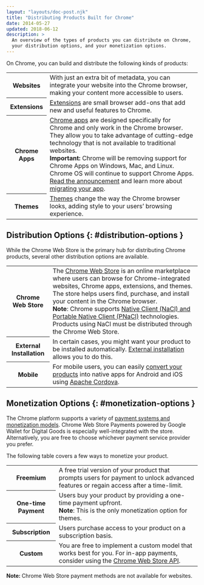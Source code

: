 ```yaml
---
layout: "layouts/doc-post.njk"
title: "Distributing Products Built for Chrome"
date: 2014-05-27
updated: 2018-06-12
description: >
  An overview of the types of products you can distribute on Chrome,
  your distribution options, and your monetization options.
---
```


On Chrome, you can build and distribute the following kinds of products:

<table><tbody><tr><th>Websites</th><td>With just an extra bit of metadata, you can integrate your website into the Chrome browser, making your content more accessible to users.</td></tr><tr><th>Extensions</th><td><a href="https://developer.chrome.com/extensions/overview">Extensions</a> are small browser add-ons that add new and useful features to Chrome.</td></tr><tr><th>Chrome Apps</th><td><a href="https://developer.chrome.com/apps/about_apps">Chrome apps</a> are designed specifically for Chrome and only work in the Chrome browser. They allow you to take advantage of cutting-edge technology that is not available to traditional websites.<div class="aside aside--caution"><b>Important:</b> Chrome will be removing support for Chrome Apps on Windows, Mac, and Linux. Chrome OS will continue to support Chrome Apps. <a href="http://blog.chromium.org/2016/08/from-chrome-apps-to-web.html">Read the announcement</a> and learn more about <a href="https://developer.chrome.com/apps/migration">migrating your app</a>.</div></td></tr><tr><th>Themes</th><td><a href="https://developer.chrome.com/extensions/themes">Themes</a> change the way the Chrome browser looks, adding style to your users’ browsing experience.</td></tr></tbody></table>

## Distribution Options {: #distribution-options }

While the Chrome Web Store is the primary hub for distributing Chrome products, several other
distribution options are available.

<table><tbody><tr><th>Chrome Web Store</th><td>The <a href="https://chrome.google.com/webstore">Chrome Web Store</a> is an online marketplace where users can browse for Chrome-integrated websites, Chrome apps, extensions, and themes. The store helps users find, purchase, and install your content in the Chrome browser.<div class="aside aside--note"><b>Note</b>: Chrome supports <a href="https://developer.chrome.com/native-client/devguide/distributing">Native Client (NaCl) and Portable Native Client (PNaCl)</a> technologies. Products using NaCl must be distributed through the Chrome Web Store.</div></td></tr><tr><th>External Installation</th><td>In certain cases, you might want your product to be installed automatically. <a href="https://developer.chrome.com/extensions/external_extensions">External installation</a> allows you to do this.</td></tr><tr><th>Mobile</th><td>For mobile users, you can easily <a href="https://developer.chrome.com/apps/chrome_apps_on_mobile">convert your products</a> into native apps for Android and iOS using <a href="http://cordova.apache.org/">Apache Cordova</a>.</td></tr></tbody></table>

## Monetization Options {: #monetization-options }

The Chrome platform supports a variety of [payment systems and monetization models][11]. Chrome Web
Store Payments powered by Google Wallet for Digital Goods is especially well-integrated with the
store. Alternatively, you are free to choose whichever payment service provider you prefer.

The following table covers a few ways to monetize your product.

<table><tbody><tr><th>Freemium</th><td>A free trial version of your product that prompts users for payment to unlock advanced features or regain access after a time-limit.</td></tr><tr><th>One-time Payment</th><td>Users buy your product by providing a one-time payment upfront.<div class="aside aside--note"><b>Note</b>: This is the only monetization option for themes.</div></td></tr><tr><th>Subscription</th><td>Users purchase access to your product on a subscription basis.</td></tr><tr><th>Custom</th><td>You are free to implement a custom model that works best for you. For in-app payments, consider using the <a href="https://developer.chrome.com/webstore/payments-iap">Chrome Web Store API</a>.</td></tr></tbody></table>

<div class="aside aside--note"><strong>Note: </strong>Chrome Web Store payment methods are not available for websites.</div>

[1]: /docs/extensions/mv2/overview
[2]: /docs/apps/about_apps
[3]: http://blog.chromium.org/2016/08/from-chrome-apps-to-web.html
[4]: https://developer.chrome.com/apps/migration
[5]: /docs/extensions/mv2/themes
[6]: https://chrome.google.com/webstore
[7]: /docs/native-client/devguide/distributing
[8]: /docs/extensions/mv2/external_extensions
[9]: /docs/apps/chrome_apps_on_mobile
[10]: http://cordova.apache.org/
[11]: /docs/webstore/money
[12]: /docs/webstore/payments-iap
